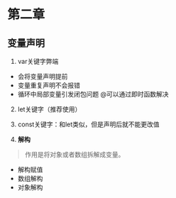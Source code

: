 # 第二章
## 变量声明

1. var关键字弊端
- 会将变量声明提前
- 变量重复声明不会报错
- 循环中局部变量引发闭包问题 @可以通过即时函数解决

2. let关键字（推荐使用）
3. const关键字：和let类似，但是声明后就不能更改值

4. **解构**
> 作用是将对象或者数组拆解成变量。  
- 解构赋值
- 数组解构
- 对象解构